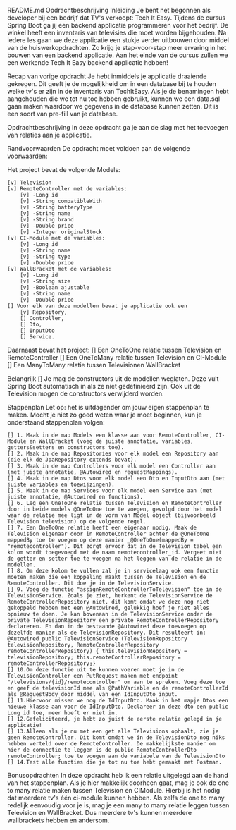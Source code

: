 README.md
Opdrachtbeschrijving
Inleiding
    Je bent net begonnen als developer bij een bedrijf dat TV's verkoopt: Tech It Easy. Tijdens de cursus Spring Boot ga 
    jij een backend applicatie programmeren voor het bedrijf. De winkel heeft een inventaris van televisies die moet worden 
    bijgehouden. Na iedere les gaan we deze applicatie een stukje verder uitbouwen door middel van de huiswerkopdrachten. 
    Zo krijg je stap-voor-stap meer ervaring in het bouwen van een backend applicatie. Aan het einde van de cursus zullen 
    we een werkende Tech It Easy backend applicatie hebben!

Recap van vorige opdracht
    Je hebt inmiddels je applicatie draaiende gekregen. Dit geeft je de mogelijkheid om in een database bij te houden 
    welke tv's er zijn in de inventaris van TechItEasy. Als je de benamingen hebt aangehouden die we tot nu toe hebben 
    gebruikt, kunnen we een data.sql gaan maken waardoor we gegevens in de database kunnen zetten. Dit is een soort van 
    pre-fill van je database.

Opdrachtbeschrijving
    In deze opdracht ga je aan de slag met het toevoegen van relaties aan je applicatie.

Randvoorwaarden
    De opdracht moet voldoen aan de volgende voorwaarden:

Het project bevat de volgende Models:

    [v] Television
    [v] RemoteController met de variables: 
        [v] -Long id 
        [v] -String compatibleWith 
        [v] -String batteryType 
        [v] -String name 
        [v] -String brand 
        [v] -Double price 
        [v] -Integer originalStock
    [v] CI-Module met de variables: 
        [v] -Long id 
        [v] -String name 
        [v] -String type 
        [v] -Double price
    [v] WallBracket met de variables: 
        [v] -Long id 
        [v] -String size 
        [v] -Boolean ajustable 
        [v] -String name 
        [v] -Double price 
    [] Voor elk van deze modellen bevat je applicatie ook een 
        [v] Repository, 
        [] Controller, 
        [] Dto, 
        [] InputDto
        [] Service.

Daarnaast bevat het project:
    [] Een OneToOne relatie tussen Television en RemoteController
    [] Een OneToMany relatie tussen Television en CI-Module
    [] Een ManyToMany relatie tussen Televisionen WallBracket

Belangrijk
    [] Je mag de constructors uit de modellen weglaten. Deze vult Spring Boot automatisch in als ze niet gedefinieerd 
        zijn. Ook uit de Television mogen de constructors verwijderd worden.

Stappenplan
    Let op: het is uitdagender om jouw eigen stappenplan te maken. Mocht je niet zo goed weten waar je moet beginnen, 
    kun je onderstaand stappenplan volgen:

    [] 1. Maak in de map Models een klasse aan voor RemoteController, CI-Module en WallBracket (voeg de juiste annotatie, variables, getters&setters en constructors toe).
    [] 2. Maak in de map Repositories voor elk model een Repository aan (die elk de JpaRepository extends bevat).
    [] 3. Maak in de map Controllers voor elk model een Controller aan (met juiste annotatie, @Autowired en requestMappings).
    [] 4. Maak in de map Dtos voor elk model een Dto en InputDto aan (met juiste variables en toewijzingen).
    [] 5. Maak in de map Services voor elk model een Service aan (met juiste annotatie, @Autowired en functions).
    [] 6. Leg een OneToOne relatie tussen Television en RemoteController door in beide models @OneToOne toe te voegen, gevolgd door het model waar de relatie mee ligt in de vorm van Model object (bijvoorbeeld Television television) op de volgende regel.
    [] 7. Een OneToOne relatie heeft een eigenaar nodig. Maak de Television eigenaar door in RemoteController achter de @OneToOne mappedBy toe te voegen op deze manier _@OneToOne(mappedBy = "remotecontroller"). Dit zorgt ervoor dat in de Television tabel een kolom wordt toegevoegd met de naam remotecontroller_id. Vergeet niet de getter en setter toe te voegen na het leggen van de relatie in de modellen.
    [] 8. Om deze kolom te vullen zal je in servicelaag ook een functie moeten maken die een koppeling maakt tussen de Television en de RemoteController. Dit doe je in de TelevisionService.
    [] 9. Voeg de functie "assignRemoteControllerToTelevision" toe in de TelevisionService. Zoals je ziet, herkent de TelevisionService de RemoteControllerRepository niet, dit komt omdat we deze nog niet gekoppeld hebben met een @Autowired, gelukkig hoef je niet alles opnieuw te doen. Je kan bovenaan in de TelevisionService onder de private TelevisionRepository een private RemoteControllerRepository declareren. En dan in de bestaande @Autowired deze toevoegen op dezelfde manier als de TelevisionRepository. Dit resulteert in: @Autowired public TelevisionService (TelevisionRepository televisionRepository, RemoteControllerRepository remoteControllerRepository) { this.televisionRepository = televisionRepository; this.remoteControllerRepository = remoteControllerRepository;}
    [] 10.Om deze functie uit te kunnen voeren moet je in de TelevisionController een PutRequest maken met endpoint "/televisions/{id}/remotecontroller" om aan te spreken. Voeg deze toe en geef de televisionId mee als @PathVariable en de remoteControllerId als @RequestBody door middel van een IdInputDto input.
    [] 11.Hiervoor missen we nog de IdInputDto. Maak in het mapje Dtos een nieuwe klasse aan voor de IdInputDto. Declareer in deze dto een public Long id toe, meer hoeft er niet in.
    [] 12.Gefeliciteerd, je hebt zo juist de eerste relatie gelegd in je applicatie!
    [] 13.Alleen als je nu met een get alle Televisions ophaalt, zie je geen RemoteController. Dit komt omdat we in de TelevisionDto nog niks hebben verteld over de RemoteController. De makkelijkste manier om hier de connectie te leggen is de public RemoteControllerDto remoteController; toe te voegen aan de variabele van de TelevisionDto
    [] 14.Test alle functies die je tot nu toe hebt gemaakt met Postman.

Bonusopdrachten
    In deze opdracht heb ik een relatie uitgelegd aan de hand van het stappenplan. 
    Als je hier makkelijk doorheen gaat, mag je ook de one to many relatie maken tussen Television en CIModule. 
    Hierbij is het nodig dat meerdere tv's één ci-module kunnen hebben. 
    Als zelfs de one to many redelijk eenvoudig voor je is, mag je een many to many relatie leggen tussen Television 
    en WallBracket. Dus meerdere tv's kunnen meerdere wallbrackets hebben en andersom.